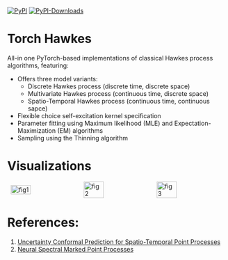 [![PyPI](https://img.shields.io/pypi/v/torch-hawkes?label=pypi)](https://pypi.org/project/torch-hawkes)
[![PyPI-Downloads](https://img.shields.io/pepy/dt/torch-hawkes)](https://pepy.tech/project/torch-hawkes)

# Torch Hawkes

All-in one PyTorch-based implementations of classical Hawkes process algorithms, featuring:
- Offers three model variants:
  - Discrete Hawkes process (discrete time, discrete space)
  - Multivariate Hawkes process (continuous time, discrete space)
  - Spatio-Temporal Hawkes process (continuous time, continuous sapce)
- Flexible choice self-excitation kernel specification
- Parameter fitting using Maximum likelihood (MLE) and Expectation-Maximization (EM) algorithms
- Sampling using the Thinning algorithm

# Visualizations

<div style="display: flex; align-items: center; justify-content: space-around;">
    <img src="/img/fig1.png" alt="fig1" style="width:30%;"/>
    <img src="/img/fig2.png" alt="fig2" style="width:30%;"/>
    <img src="/img/fig3.png" alt="fig3" style="width:30%;"/>
</div>

# References:
1. [Uncertainty Conformal Prediction for Spatio-Temporal Point Processes](https://arxiv.org/abs/2411.12193)
2. [Neural Spectral Marked Point Processes](https://iclr.cc/virtual/2022/poster/6311)

<!---
# Discrete Hawkes Generator

A dicrete Hawkes process is characterized by its discrete time intensity rate $\lambda_t$, $t \in \mathbb{N}_+$, 

$$\lambda_t = \mu(t) + \sum_{t' < t} \beta e^{- \beta (t - t')}.$$

## Usage
- Initialized model with ${\tt beta}$ and ${\tt mu \textunderscore config}$, which describes the value of the parameters of the discrete Hawkes process (see equation above).
- ${\tt simulate()}$ : Simulate a trajectory of event occurance of length $\tt t$. A list of intensity rates ${\tt lam}$ is returned as the output. One can also set parameter ${\tt plot = True}$ to automatically visualize the simulated trajectory.
- ${\tt generate()}$ : Given previous trajectory ${\tt prev \textunderscore traj}$, generate future trajectory of length ${\tt t}$.
- ${\tt plot \textunderscore mu()}$ : Plot the base intensity rate $\mu(t)$ on $[0, {\tt t}]$.

---!>
